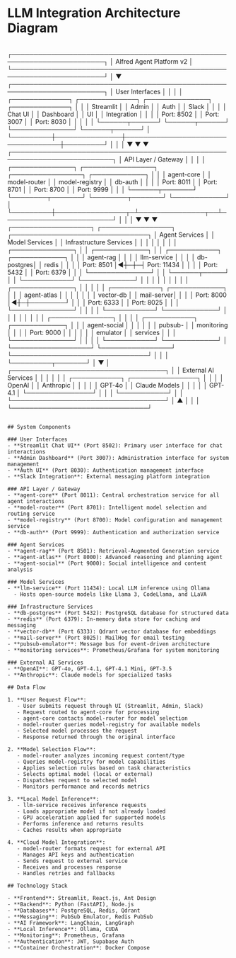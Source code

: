 # LLM Integration Architecture Diagram

```
 ```
 ┌───────────────────────────────────────────────────────────────────────┐
 │                       Alfred Agent Platform v2                         │
 └───────────────────────────────────────────────────────────────────────┘
                                     │
                                     ▼
 ┌───────────────────────────────────────────────────────────────────────┐
 │                              User Interfaces                           │
 │                                                                       │
 │  ┌─────────────┐  ┌─────────────┐  ┌──────────────┐  ┌─────────────┐  │
 │  │ Streamlit   │  │ Admin       │  │ Auth         │  │ Slack       │  │
 │  │ Chat UI     │  │ Dashboard   │  │ UI           │  │ Integration │  │
 │  │ Port: 8502  │  │ Port: 3007  │  │ Port: 8030   │  │             │  │
 │  └──────┬──────┘  └──────┬──────┘  └──────────────┘  └──────┬──────┘  │
 └─────────┼───────────────┼───────────────────────────────────┼─────────┘
           │               │                                   │
           ▼               ▼                                   ▼
 ┌─────────────────────────────────────────────────────────────────────────┐
 │                          API Layer / Gateway                             │
 │                                                                         │
 │  ┌──────────────┐ ┌────────────────┐ ┌────────────────┐ ┌────────────┐  │
 │  │ agent-core   │ │ model-router   │ │ model-registry │ │ db-auth    │  │
 │  │ Port: 8011   │ │ Port: 8701     │ │ Port: 8700     │ │ Port: 9999 │  │
 │  └──────┬───────┘ └────────┬───────┘ └────────┬───────┘ └────────────┘  │
 └─────────┼────────────────┬─┴───────────────┬──┴─────────────────────────┘
           │                │                 │
           ▼                ▼                 ▼
 ┌──────────────────┐ ┌────────────────┐ ┌───────────────────────────────┐
 │ Agent Services   │ │ Model Services │ │ Infrastructure Services        │
 │                  │ │                │ │                               │
 │ ┌──────────────┐ │ │ ┌────────────┐ │ │ ┌───────────┐ ┌────────────┐ │
 │ │ agent-rag    │ │ │ │ llm-service │ │ │ │ db-postgres│ │ redis      │ │
 │ │ Port: 8501   │◄┼─┼─┤ Port: 11434 │ │ │ │ Port: 5432 │ │ Port: 6379 │ │
 │ └──────────────┘ │ │ └──────┬─────┘ │ │ └───────────┘ └────────────┘ │
 │                  │ │        │       │ │                               │
 │ ┌──────────────┐ │ │        │       │ │ ┌───────────┐ ┌────────────┐ │
 │ │ agent-atlas  │ │ │        │       │ │ │ vector-db  │ │ mail-server│ │
 │ │ Port: 8000   │◄┼─┼────────┘       │ │ │ Port: 6333 │ │ Port: 8025 │ │
 │ └──────────────┘ │ │                │ │ └───────────┘ └────────────┘ │
 │                  │ │                │ │                               │
 │ ┌──────────────┐ │ │                │ │ ┌───────────┐ ┌────────────┐ │
 │ │ agent-social │ │ │                │ │ │ pubsub-   │ │ monitoring │ │
 │ │ Port: 9000   │ │ │                │ │ │ emulator  │ │ services   │ │
 │ └──────────────┘ │ │                │ │ └───────────┘ └────────────┘ │
 └──────────────────┘ └────────────────┘ └───────────────────────────────┘
           │                 │                       │
           └─────────┬───────┘                       │
                     ▼                               │
 ┌───────────────────────────────────┐               │
 │        External AI Services        │               │
 │                                   │               │
 │  ┌───────────┐  ┌───────────────┐ │               │
 │  │ OpenAI    │  │ Anthropic     │ │               │
 │  │ GPT-4o    │  │ Claude Models │ │               │
 │  │ GPT-4.1   │  └───────────────┘ │               │
 │  └───────────┘                    │               │
 └───────────────────────────────────┘               │
                     ▲                               │
                     │                               │
                     └───────────────────────────────┘
 ```

 ## System Components

 ### User Interfaces
 - **Streamlit Chat UI** (Port 8502): Primary user interface for chat interactions
 - **Admin Dashboard** (Port 3007): Administration interface for system management
 - **Auth UI** (Port 8030): Authentication management interface
 - **Slack Integration**: External messaging platform integration

 ### API Layer / Gateway
 - **agent-core** (Port 8011): Central orchestration service for all agent interactions
 - **model-router** (Port 8701): Intelligent model selection and routing service
 - **model-registry** (Port 8700): Model configuration and management service
 - **db-auth** (Port 9999): Authentication and authorization service

 ### Agent Services
 - **agent-rag** (Port 8501): Retrieval-Augmented Generation service
 - **agent-atlas** (Port 8000): Advanced reasoning and planning agent
 - **agent-social** (Port 9000): Social intelligence and content analysis

 ### Model Services
 - **llm-service** (Port 11434): Local LLM inference using Ollama
   - Hosts open-source models like Llama 3, CodeLlama, and LLaVA

 ### Infrastructure Services
 - **db-postgres** (Port 5432): PostgreSQL database for structured data
 - **redis** (Port 6379): In-memory data store for caching and messaging
 - **vector-db** (Port 6333): Qdrant vector database for embeddings
 - **mail-server** (Port 8025): MailHog for email testing
 - **pubsub-emulator**: Message bus for event-driven architecture
 - **monitoring services**: Prometheus/Grafana for system monitoring

 ### External AI Services
 - **OpenAI**: GPT-4o, GPT-4.1, GPT-4.1 Mini, GPT-3.5
 - **Anthropic**: Claude models for specialized tasks

 ## Data Flow

 1. **User Request Flow**:
    - User submits request through UI (Streamlit, Admin, Slack)
    - Request routed to agent-core for processing
    - agent-core contacts model-router for model selection
    - model-router queries model-registry for available models
    - Selected model processes the request
    - Response returned through the original interface

 2. **Model Selection Flow**:
    - model-router analyzes incoming request content/type
    - Queries model-registry for model capabilities
    - Applies selection rules based on task characteristics
    - Selects optimal model (local or external)
    - Dispatches request to selected model
    - Monitors performance and records metrics

 3. **Local Model Inference**:
    - llm-service receives inference requests
    - Loads appropriate model if not already loaded
    - GPU acceleration applied for supported models
    - Performs inference and returns results
    - Caches results when appropriate

 4. **Cloud Model Integration**:
    - model-router formats request for external API
    - Manages API keys and authentication
    - Sends request to external service
    - Receives and processes response
    - Handles retries and fallbacks

 ## Technology Stack

 - **Frontend**: Streamlit, React.js, Ant Design
 - **Backend**: Python (FastAPI), Node.js
 - **Databases**: PostgreSQL, Redis, Qdrant
 - **Messaging**: PubSub Emulator, Redis PubSub
 - **AI Framework**: LangChain, LangGraph
 - **Local Inference**: Ollama, CUDA
 - **Monitoring**: Prometheus, Grafana
 - **Authentication**: JWT, Supabase Auth
 - **Container Orchestration**: Docker Compose

```